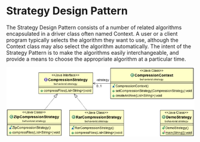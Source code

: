 Strategy Design Pattern
=======================

The Strategy Design Pattern consists of a number of related algorithms encapsulated in a driver class often named Context. A user or a client program typically selects the algorithm they want to use, although the Context class may also select the algorithm automatically. The intent of the Strategy Pattern is to make the algorithms easily interchangeable, and provide a means to choose the appropriate algorithm at a particular time.

![ScreenShot](classdiagram.png)
